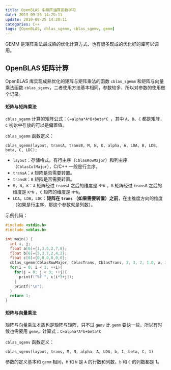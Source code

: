 ```yaml
---
title: OpenBLAS 中矩阵运算函数学习
date: 2019-09-25 14:20:11
update: 2019-09-25 14:20:11
categories: C++
tags: [OpenBLAS, cblas_sgemm, cblas_sgemv, gemm]
---
```


GEMM 是矩阵乘法最成熟的优化计算方式，也有很多现成的优化好的库可以调用。

<!-- more -->

## OpenBLAS 矩阵计算

OpenBLAS 库实现成熟优化的矩阵与矩阵乘法的函数 `cblas_sgemm` 和矩阵与向量乘法函数 `cblas_sgemv`，二者使用方法基本相同，参数较多，所以对参数的使用做个记录。

#### 矩阵与矩阵乘法

`cblas_sgemm` 计算的矩阵公式：`C=alpha*A*B+beta*C `，其中 `A`、`B`、`C` 都是矩阵，`C` 初始中存放的可以是偏置值。

`cblas_sgemm` 函数定义：

`cblas_sgemm(layout, transA, transB, M, N, K, alpha, A, LDA, B, LDB, beta, C, LDC);`

- `layout`：存储格式，有行主序（`CblasRowMajor`）和列主序（`CblasColMajor`），C/C++ 一般是行主序。
- `transA`：`A` 矩阵是否需要转置。
- `transB`：`B` 矩阵是否需要转置。
- `M`，`N`，`K`：`A` 矩阵经过 `transA` 之后的维度是 `M*K` ，`B` 矩阵经过 `transB` 之后的维度是 `K*N` ，`C` 矩阵的维度是 `M*N`。
- `LDA`，`LDB`，`LDC`：**矩阵在 `trans` （如果需要转置）之前**，在主维度方向的维度（如果是行主序，那这个参数就是列数）。

示例代码：

```c++
#include <stdio.h>
#include <cblas.h>

int main() {
  int i, j;
  float a[6]={1,3,5,2,7,8};
  float b[6]={5,3,7,2,4,2};
  float c[6]={0,0,0,0,0,0};
  cblas_sgemm(CblasRowMajor, CblasTrans, CblasTrans, 3, 3, 2, 1.0, a, 3, b, 2, 0.0, c, 3);
  for(i = 0; i < 3; ++i){
    for(j = 0; j < 3; ++j){
      printf("%f ", c[i*3+j]);
    }
    printf("\n");
  }
  return 1;
}
```

#### 矩阵与向量乘法

矩阵与向量乘法本质也是矩阵与矩阵，只不过 `gemv` 比 `gemm` 要快一些，所以有时候也需要用 `gemv`。计算式：`C=alpha*A*b+beta*C `

`cblas_sgemv` 函数定义：

`cblas_sgemv(layout, trans, M, N, alpha, A, LDA, b, 1, beta, C, 1)`

参数的定义基本和 `gemm` 相同，`M` 和 `N` 是 `A` 的行数和列数，`b` 和 `C` 的列数都是 1。


